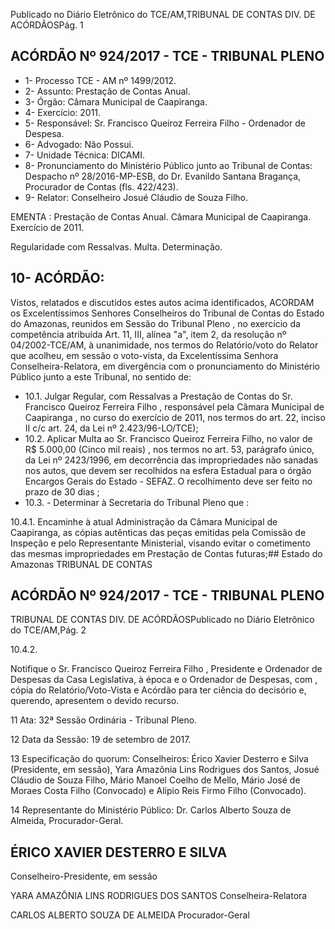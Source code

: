 Publicado  no  Diário Eletrônico do TCE/AM,TRIBUNAL DE CONTAS DIV. DE  ACÓRDÃOSPág. 1

## ACÓRDÃO Nº 924/2017 - TCE - TRIBUNAL PLENO

- 1- Processo TCE - AM nº 1499/2012.
- 2- Assunto: Prestação de Contas Anual.
- 3- Órgão: Câmara Municipal de Caapiranga.
- 4- Exercício: 2011.
- 5- Responsável: Sr. Francisco Queiroz Ferreira Filho - Ordenador de Despesa.
- 6- Advogado: Não Possui.
- 7- Unidade Técnica: DICAMI.
- 8- Pronunciamento do Ministério Público junto ao Tribunal de Contas: Despacho nº 28/2016-MP-ESB,  do  Dr.  Evanildo  Santana  Bragança,  Procurador  de  Contas  (fls. 422/423).
- 9- Relator: Conselheiro Josué Cláudio de Souza Filho.

EMENTA : Prestação  de  Contas  Anual.  Câmara Municipal de Caapiranga. Exercício de 2011.

Regularidade com Ressalvas. Multa. Determinação.

## 10-  ACÓRDÃO:

Vistos, relatados e discutidos estes autos acima identificados, ACORDAM os Excelentíssimos Senhores Conselheiros do Tribunal de Contas do Estado do Amazonas, reunidos em Sessão do Tribunal Pleno , no exercício da competência atribuída Art. 11, III, alínea  "a",  item  2,  da  resolução  nº  04/2002-TCE/AM, à  unanimidade, nos  termos  do Relatório/voto  do  Relator  que  acolheu,  em  sessão  o  voto-vista,  da Excelentíssima Senhora  Conselheira-Relatora, em  divergência com  o  pronunciamento  do  Ministério Público junto a este Tribunal, no sentido de:

- 10.1. Julgar  Regular,  com  Ressalvas a  Prestação  de  Contas  do Sr. Francisco Queiroz Ferreira Filho , responsável pela Câmara Municipal de Caapiranga , no curso do exercício de 2011, nos termos do art. 22, inciso II c/c art. 24, da Lei nº 2.423/96-LO/TCE);
- 10.2.  Aplicar Multa ao Sr. Francisco Queiroz Ferreira Filho, no valor de R$ 5.000,00 (Cinco  mil reais) ,  nos  termos no art. 53, parágrafo único, da Lei nº 2423/1996, em decorrência das impropriedades não sanadas nos autos,  que  devem  ser  recolhidos  na  esfera  Estadual  para  o  órgão Encargos Gerais do Estado - SEFAZ. O recolhimento deve ser feito no prazo de 30 dias ;
- 10.3.  - Determinar à Secretaria do Tribunal Pleno que :

10.4.1. Encaminhe à atual  Administração da Câmara  Municipal de Caapiranga,  as cópias autênticas das peças emitidas pela Comissão de Inspeção e pelo Representante Ministerial,  visando  evitar  o  cometimento  das  mesmas impropriedades em Prestação de Contas futuras;## Estado do Amazonas TRIBUNAL DE CONTAS

## ACÓRDÃO Nº 924/2017 - TCE - TRIBUNAL PLENO

TRIBUNAL DE CONTAS DIV. DE  ACÓRDÃOSPublicado  no  Diário Eletrônico do TCE/AM,Pág. 2

10.4.2.

Notifique o Sr. Francisco Queiroz Ferreira Filho , Presidente e Ordenador de Despesas da Casa Legislativa,  à  época   e  o  Ordenador  de  Despesas,  com , cópia do Relatório/Voto-Vista e  Acórdão  para ter ciência do decisório e, querendo, apresentem o devido recurso.

11  Ata: 32ª Sessão Ordinária - Tribunal Pleno.

12  Data da Sessão: 19 de setembro de 2017.

13  Especificação do quorum: Conselheiros: Érico Xavier Desterro e Silva (Presidente,  em  sessão),  Yara  Amazônia  Lins  Rodrigues  dos  Santos,  Josué Cláudio  de  Souza  Filho,  Mário  Manoel  Coelho  de  Mello,  Mário  José  de  Moraes Costa Filho (Convocado) e Alípio Reis Firmo Filho (Convocado).

14  Representante  do  Ministério  Público: Dr. Carlos  Alberto  Souza  de  Almeida, Procurador-Geral.

## ÉRICO XAVIER DESTERRO E SILVA

Conselheiro-Presidente, em sessão

YARA AMAZÔNIA LINS RODRIGUES DOS SANTOS Conselheira-Relatora

CARLOS ALBERTO SOUZA DE ALMEIDA Procurador-Geral